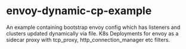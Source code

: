 # envoy-dynamic-cp-example
An example containing bootstrap envoy config which has listeners and clusters updated dynamically via file. K8s Deployments for envoy as a sidecar proxy with tcp_proxy, http_connection_manager etc filters.

